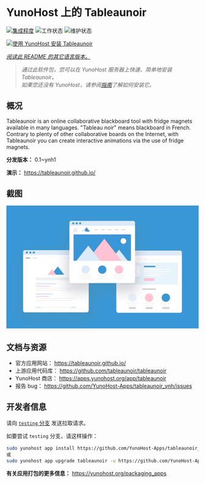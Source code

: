 <!--
注意：此 README 由 <https://github.com/YunoHost/apps/tree/master/tools/readme_generator> 自动生成
请勿手动编辑。
-->

# YunoHost 上的 Tableaunoir

[![集成程度](https://dash.yunohost.org/integration/tableaunoir.svg)](https://ci-apps.yunohost.org/ci/apps/tableaunoir/) ![工作状态](https://ci-apps.yunohost.org/ci/badges/tableaunoir.status.svg) ![维护状态](https://ci-apps.yunohost.org/ci/badges/tableaunoir.maintain.svg)

[![使用 YunoHost 安装 Tableaunoir](https://install-app.yunohost.org/install-with-yunohost.svg)](https://install-app.yunohost.org/?app=tableaunoir)

*[阅读此 README 的其它语言版本。](./ALL_README.md)*

> *通过此软件包，您可以在 YunoHost 服务器上快速、简单地安装 Tableaunoir。*  
> *如果您还没有 YunoHost，请参阅[指南](https://yunohost.org/install)了解如何安装它。*

## 概况

Tableaunoir is an online collaborative blackboard tool with fridge magnets available in many languages. "Tableau noir" means blackboard in French. Contrary to plenty of other collaborative boards on the Internet, with Tableaunoir you can create interactive animations via the use of fridge magnets.

**分发版本：** 0.1~ynh1

**演示：** <https://tableaunoir.github.io/>

## 截图

![Tableaunoir 的截图](./doc/screenshots/example.jpg)

## 文档与资源

- 官方应用网站： <https://tableaunoir.github.io/>
- 上游应用代码库： <https://github.com/tableaunoir/tableaunoir>
- YunoHost 商店： <https://apps.yunohost.org/app/tableaunoir>
- 报告 bug： <https://github.com/YunoHost-Apps/tableaunoir_ynh/issues>

## 开发者信息

请向 [`testing` 分支](https://github.com/YunoHost-Apps/tableaunoir_ynh/tree/testing) 发送拉取请求。

如要尝试 `testing` 分支，请这样操作：

```bash
sudo yunohost app install https://github.com/YunoHost-Apps/tableaunoir_ynh/tree/testing --debug
或
sudo yunohost app upgrade tableaunoir -u https://github.com/YunoHost-Apps/tableaunoir_ynh/tree/testing --debug
```

**有关应用打包的更多信息：** <https://yunohost.org/packaging_apps>
